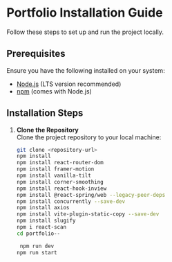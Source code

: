# Portfolio Installation Guide

Follow these steps to set up and run the project locally.

## Prerequisites

Ensure you have the following installed on your system:

- [Node.js](https://nodejs.org/) (LTS version recommended)
- [npm](https://www.npmjs.com/) (comes with Node.js)

## Installation Steps

1. **Clone the Repository**  
    Clone the project repository to your local machine:

   ```bash
   git clone <repository-url>
   npm install
   npm install react-router-dom
   npm install framer-motion
   npm install vanilla-tilt
   npm install corner-smoothing
   npm install react-hook-inview
   npm install @react-spring/web --legacy-peer-deps
   npm install concurrently --save-dev
   npm install axios
   npm install vite-plugin-static-copy --save-dev
   npm install slugify
   npm i react-scan
   cd portfolio--

    npm run dev
   npm run start
   ```
